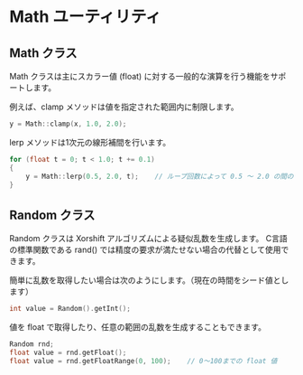 Math ユーティリティ
====================

Math クラス
----------
Math クラスは主にスカラー値 (float) に対する一般的な演算を行う機能をサポートします。

例えば、clamp メソッドは値を指定された範囲内に制限します。

```cpp
y = Math::clamp(x, 1.0, 2.0); 
```

lerp メソッドは1次元の線形補間を行います。
```cpp
for (float t = 0; t < 1.0; t += 0.1)
{
    y = Math::lerp(0.5, 2.0, t);    // ループ回数によって 0.5 ～ 2.0 の間の値を返す
}
```

Random クラス
----------
Random クラスは Xorshift アルゴリズムによる疑似乱数を生成します。
C言語の標準関数である rand() では精度の要求が満たせない場合の代替として使用できます。

簡単に乱数を取得したい場合は次のようにします。（現在の時間をシード値とします）
```cpp
int value = Random().getInt();
```

値を float で取得したり、任意の範囲の乱数を生成することもできます。
```cpp
Random rnd;
float value = rnd.getFloat();
float value = rnd.getFloatRange(0, 100);    // 0～100までの float 値
```

